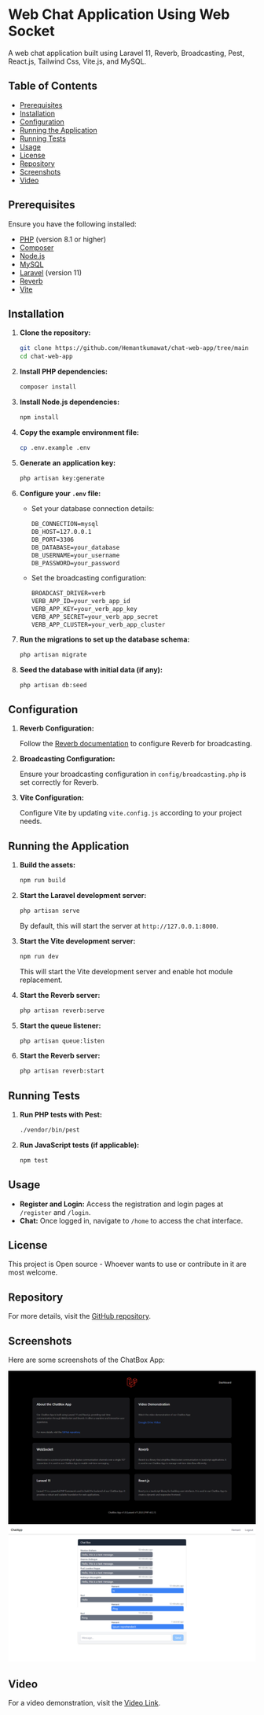 # Web Chat Application Using Web Socket

A web chat application built using Laravel 11, Reverb, Broadcasting, Pest, React.js, Tailwind Css, Vite.js, and MySQL.

## Table of Contents

- [Prerequisites](#prerequisites)
- [Installation](#installation)
- [Configuration](#configuration)
- [Running the Application](#running-the-application)
- [Running Tests](#running-tests)
- [Usage](#usage)
- [License](#license)
- [Repository](#repository)
- [Screenshots](#screenshots)
- [Video](#video)

## Prerequisites

Ensure you have the following installed:

- [PHP](https://www.php.net/) (version 8.1 or higher)
- [Composer](https://getcomposer.org/)
- [Node.js](https://nodejs.org/)
- [MySQL](https://www.mysql.com/)
- [Laravel](https://laravel.com/) (version 11)
- [Reverb](https://reverb.dev/)
- [Vite](https://vitejs.dev/)

## Installation

1. **Clone the repository:**

    ```bash
    git clone https://github.com/Hemantkumawat/chat-web-app/tree/main
    cd chat-web-app
    ```

2. **Install PHP dependencies:**

    ```bash
    composer install
    ```

3. **Install Node.js dependencies:**

    ```bash
    npm install
    ```

4. **Copy the example environment file:**

    ```bash
    cp .env.example .env
    ```

5. **Generate an application key:**

    ```bash
    php artisan key:generate
    ```

6. **Configure your `.env` file:**

    - Set your database connection details:

      ```env
      DB_CONNECTION=mysql
      DB_HOST=127.0.0.1
      DB_PORT=3306
      DB_DATABASE=your_database
      DB_USERNAME=your_username
      DB_PASSWORD=your_password
      ```

    - Set the broadcasting configuration:

      ```env
      BROADCAST_DRIVER=verb
      VERB_APP_ID=your_verb_app_id
      VERB_APP_KEY=your_verb_app_key
      VERB_APP_SECRET=your_verb_app_secret
      VERB_APP_CLUSTER=your_verb_app_cluster
      ```

7. **Run the migrations to set up the database schema:**

    ```bash
    php artisan migrate
    ```

8. **Seed the database with initial data (if any):**

    ```bash
    php artisan db:seed
    ```

## Configuration

1. **Reverb Configuration:**

   Follow the [Reverb documentation](https://reverb.dev/docs) to configure Reverb for broadcasting.

2. **Broadcasting Configuration:**

   Ensure your broadcasting configuration in `config/broadcasting.php` is set correctly for Reverb.

3. **Vite Configuration:**

   Configure Vite by updating `vite.config.js` according to your project needs.

## Running the Application

1. **Build the assets:**

    ```bash
    npm run build
    ```

2. **Start the Laravel development server:**

    ```bash
    php artisan serve
    ```

   By default, this will start the server at `http://127.0.0.1:8000`.

3. **Start the Vite development server:**

    ```bash
    npm run dev
    ```

   This will start the Vite development server and enable hot module replacement.

4. **Start the Reverb server:**

    ```bash
    php artisan reverb:serve
    ```

5. **Start the queue listener:**

    ```bash
    php artisan queue:listen
    ```

6. **Start the Reverb server:**

    ```bash
    php artisan reverb:start
    ```

## Running Tests

1. **Run PHP tests with Pest:**

    ```bash
    ./vendor/bin/pest
    ```

2. **Run JavaScript tests (if applicable):**

    ```bash
    npm test
    ```

## Usage

- **Register and Login:** Access the registration and login pages at `/register` and `/login`.
- **Chat:** Once logged in, navigate to `/home` to access the chat interface.

## License

This project is Open source \- Whoever wants to use or contribute in it are most welcome.

## Repository

For more details, visit the [GitHub repository](https://github.com/Hemantkumawat/chat-web-app/tree/main).

## Screenshots

Here are some screenshots of the ChatBox App:

![Screenshot 1](public/images/ss1.png)
![Screenshot 2](public/images/ss2.png)

## Video

For a video demonstration, visit the [Video Link](https://drive.google.com/file/d/1X7u6FUzc6Ul31apISsb1E45Z6wSUedQ1/view?usp=sharing).
